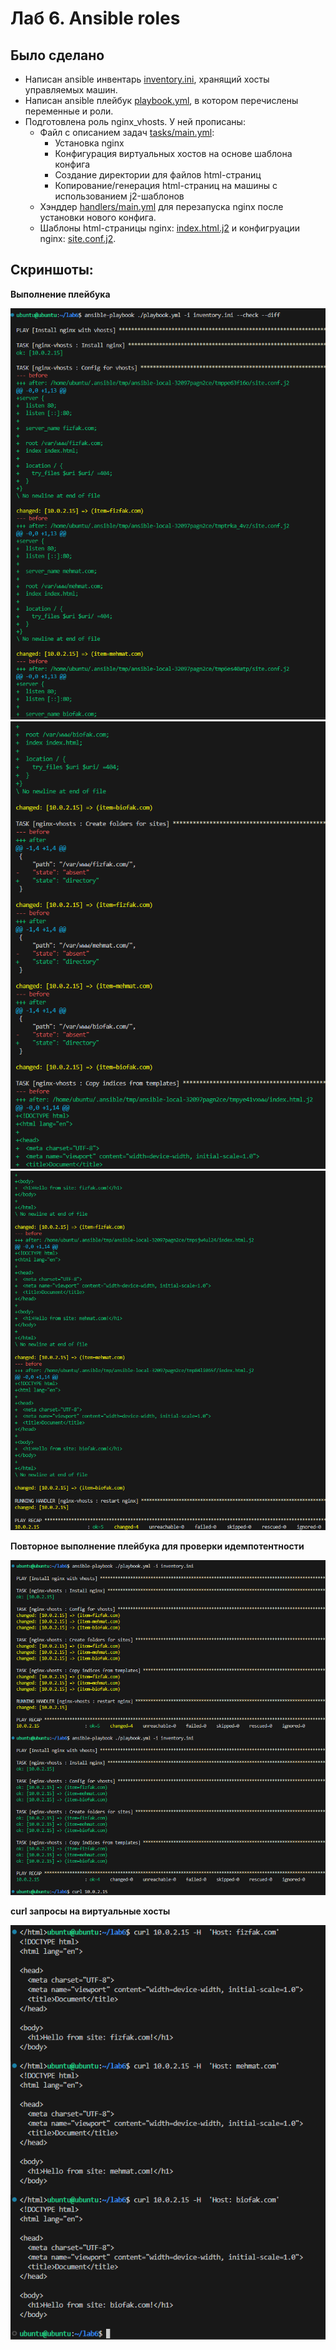 # Лаб 6. Ansible roles

## Было сделано

- Написан ansible инвентарь [inventory.ini](inventory.ini), хранящий хосты управляемых машин.
- Написан ansible плейбук [playbook.yml](playbook.yml), в котором перечислены переменные и роли.
- Подготовлена роль nginx_vhosts. У ней прописаны:
  - Файл с описанием задач [tasks/main.yml](roles/nginx_vhosts/tasks/main.yml):
    - Установка nginx
    - Конфигурация виртуальных хостов на основе шаблона конфига
    - Создание директории для файлов html-страниц
    - Копирование/генерация html-страниц на машины с использованием j2-шаблонов
  - Хэнддер [handlers/main.yml](roles/nginx_vhosts/handlers/main.yml) для перезапуска nginx после установки нового конфига.
  - Шаблоны html-страницы nginx: [index.html.j2](roles/nginx_vhosts/templates/index.html.j2) и конфигруации nginx: [site.conf.j2](roles/nginx_vhosts/templates/site.conf.j2).

## Скриншоты:

**Выполнение плейбука**

![alt text](screenshots/image0.png)
![alt text](screenshots/image1.png)
![alt text](screenshots/image2.png)

**Повторное выполнение плейбука для проверки идемпотентности**

![alt text](screenshots/image3.png)

**curl запросы на виртуальные хосты**

![alt text](screenshots/image4.png)
